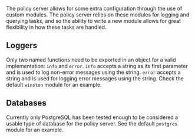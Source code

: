 The policy server allows for some extra configuration through the use of custom modules. The policy server relies on these modules for logging and querying tasks, and so the ability to write a new module allows for great flexibility in how these tasks are handled. 

## Loggers
Only two named functions need to be exported in an object for a valid implementation: `info` and `error`. `info` accepts a string as its first parameter and is used to log non-error messages using the string. `error` accepts a string and is used for logging error messages using the string. Check the default `winston` module for an example.

## Databases
Currently only PostgreSQL has been tested enough to be considered a usable type of database for the policy server. See the default `postgres` module for an example.  